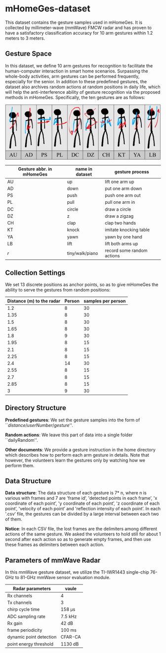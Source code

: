# mHomeGes-dataset


This dataset contains the gesture samples used in mHomeGes.
It is collected by millimeter-wave (mmWave) FMCW radar and has proven to have a satisfactory classification accuracy for 10 arm gestures within 1.2 meters to 3 meters.

## Gesture Space

In this dataset, we define 10 arm gestures for recognition to facilitate the human-computer interaction in smart home scenarios.
Surpassing the whole-body activities, arm gestures can be performed frequently, especially for the senior.
In addition to these predefined gestures, the dataset also archives random actions at random positions in daily life, which will help the anti-interference ability of gesture recognition via the proposed methods in mHomeGes.
Specifically, the ten gestures are as follows: 

![gesturePic](./fig/gesturePic.png)

| Gesture abbr. in mHomeGes | name in dataset | gesture process |
| ----- | ----- | ----- |
| AU | up | lift one arm up |
| AD | down | put one arm down |
| PS | push | push one arm out |
| PL | pull | pull one arm in |
| DC | circle | draw a circle |
| DZ | z | draw a zigzag |
| CH | clap | clap two hands |
| KT | knock | imitate knocking table |
| YA | yawn | yawn by one hand |
| LB | lift | lift both arms up |
| *r* | tiny/walk/piano | record some random actions |

## Collection Settings

We set 13 discrete positions as anchor points, so as to give mHomeGes the ability to serve the gestures from random positions:

| Distance (m) to the radar | Person | samples per person |
| ----- | ----- | ----- |
| 1.2 | 8 | 30 |
| 1.35 | 8 | 30 |
| 1.5 | 8 | 30 |
| 1.65 | 8 | 30 |
| 1.8 | 9 | 30 |
| 1.95 | 8 | 15 |
| 2.1 | 8 | 15 |
| 2.25 | 8 | 15 |
| 2.4 | 14 | 30 |
| 2.55 | 8 | 15 |
| 2.7 | 8 | 15 |
| 2.85 | 8 | 15 |
| 3 | 9 | 30 |


## Directory Structure

**Predefined gestures**: We set the gesture samples into the form of ``*distance*/*userNumber*/*gesture*''.

**Random actions**: We leave this part of data into a single folder ``dailyRandom''.

**Other documents**: We provide a gesture instruction in the home directory which describes how to perform each arm gesture in details. Note that however, the volunteers learn the gestures only by watching how we perform them.


## Data Structure

**Data structure**: The data structure of each gesture is 7* n, where n is various with frames and 7 are 'frame id’, 'detected points in each frame’, 'x coordinate of each point’, 'y coordinate of each point’, 'z coordinate of each point’, 'velocity of each point’ and 'reflection intensity of each point’. In each '.csv’ file, the gestures can be divided by a large interval between each two of them.

**Notice**: In each CSV file, the lost frames are the delimiters among different actions of the same gesture. We asked the volunteers to hold still for about 1 second after each action so as to generate empty frames, and then use these frames as delimiters between each action.

## Parameters of mmWave Radar

In this mmWave gesture dataset, we utilize the TI-IWR1443 single-chip 76-GHz to 81-GHz mmWave sensor evaluation module.

| Radar parameters | vaule |
| ----- | ----- |
| Rx channels | 4 |
| Tx channels | 3 |
| chirp cycle time | 158 μs |
| ADC sampling rate | 7.5 kHz |
| Rx gain | 42 dB |
| frame periodicity | 100 ms |
| dynamic point detection | CFAR-CA |
| point energy threshold | 1130 dB |
